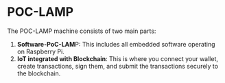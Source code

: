 # POC-LAMP

The POC-LAMP machine consists of two main parts:

1. **Software-PoC-LAM**P: This includes all embedded software operating on Raspberry Pi.
2. **IoT integrated with Blockchain**: This is where you connect your wallet, create transactions, sign them, and submit the transactions securely to the blockchain.
